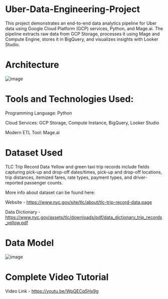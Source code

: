 # Uber-Data-Engineering-Project
This project demonstrates an end-to-end data analytics pipeline for Uber data using Google Cloud Platform (GCP) services, Python, and Mage.ai. The pipeline extracts raw data from GCP Storage, processes it using Mage and Compute Engine, stores it in BigQuery, and visualizes insights with Looker Studio.


# Architecture 
![image](https://github.com/user-attachments/assets/224805ce-832f-41e4-a4f8-b60e7d3e2a84)


# Tools and Technologies Used:
Programming Language: Python

Cloud Services: GCP Storage, Compute Instance, BigQuery, Looker Studio

Modern ETL Tool: Mage.ai


# Dataset Used
TLC Trip Record Data Yellow and green taxi trip records include fields capturing pick-up and drop-off dates/times, pick-up and drop-off locations, trip distances, itemized fares, rate types, payment types, and driver-reported passenger counts.

More info about dataset can be found here:

Website - https://www.nyc.gov/site/tlc/about/tlc-trip-record-data.page

Data Dictionary - https://www.nyc.gov/assets/tlc/downloads/pdf/data_dictionary_trip_records_yellow.pdf


# Data Model
![image](https://github.com/user-attachments/assets/4a5175b1-ee9c-4a2f-b01a-a2b81f46a262)


# Complete Video Tutorial
Video Link - https://youtu.be/WpQECq5Hx9g
